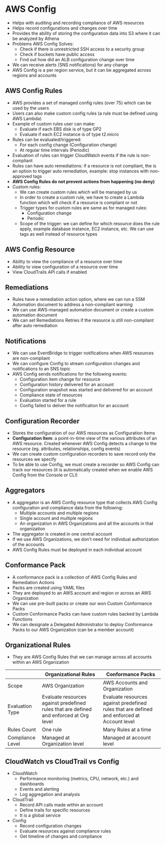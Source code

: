 # AWS Config

- Helps with auditing and recording compliance of AWS resources
- Helps record configurations and changes over time
- Provides the ability of storing the configuration data into S3 where it can be analyzed by Athena
- Problems AWS Config Solves:
    - Check if there is unrestricted SSH access to a security group
    - Check if buckets have public access
    - Find out how did an ALB configuration change over time
- We can receive alerts (SNS notifications) for any change
- AWS Config is a per region service, but it can be aggregated across regions and accounts

## AWS Config Rules

- AWS provides a set of managed config rules (over 75) which can be used by the users
- Users can also make custom config rules (a rule must be defined using AWS Lambda)
- Example of custom rules user can make:
    - Evaluate if each EBS disk is of type GP2
    - Evaluate if each EC2 instance is of type t2.micro
- Rules can be evaluated/triggered:
    - For each config change (Configuration change)
    - At regular time intervals (Periodic)
- Evaluation of rules can trigger CloudWatch events if the rule is non-compliant
- Rules can have auto remediations: if a resource is not compliant, the is an option to trigger auto remediation, example: stop instances with non-approved tags
- **AWS Config Rules do not prevent actions from happening (no deny)**
- Custom rules:
    - We can create custom rules which will be managed by us
    - In order to create a custom rule, we have to create a Lambda function which will check if a resource is compliant or not
    - Trigger types for custom rules are same as for managed rules:
        - Configuration change
        - Periodic
    - Scope of the trigger: we can define for which resource does the rule apply, example database instance, EC2 instance, etc. We can use tags as well instead of resource types

## AWS Config Resource

- Ability to view the compliance of a resource over time
- Ability to view configuration of a resource over time
- View CloudTrails API calls if enabled

## Remediations

- Rules have a remediation action option, where we can run a SSM Automation document to address a non-compliant warning
- We can use AWS-managed automation document or create a custom automation document
- We can set Remediations Retries if the resource is still non-compliant after auto remediation

## Notifications

- We can use EventBridge to trigger notifications when AWS resources are non-compliant
- We can configure Config to stream configuration changes and notifications to an SNS topic
- AWS Config sends notifications for the following events:
    - Configuration item change for resource
    - Configuration history delivered for an account
    - Configuration snapshot was started and delivered for an account
    - Compliance state of resources
    - Evaluation started for a rule
    - Config failed to deliver the notification for an account

## Configuration Recorder

- Stores the configuration of our AWS resources as Configuration Items
- **Configuration Item**: a point-in-time view of the various attributes of an AWS resource. Created whenever AWS Config detects a change to the resource (eg. attributes, relationships, config events)
- We can create custom configuration recorders to save record only the resources we specify
- To be able to use Config, we must create a recorder so AWS Config can track our resources (it is automatically created when we enable AWS Config from the Console or CLI)

## Aggregators

- A aggregator is an AWS Config resource type that collects AWS Config configuration and compliance data from the following:
    - Multiple accounts and multiple regions
    - Single account and multiple regions
    - An organization in AWS Organizations and all the accounts in that organization
- The aggregator is created in one central account
- If we use AWS Organizations, we don't need for individual authorization of the accounts
- AWS Config Rules must be deployed in each individual account

## Conformance Pack

- A conformance pack is a collection of AWS Config Rules and Remediation Actions
- Packs are created using YAML files
- They are deployed to an AWS account and region or across an AWS Organization
- We can use pre-built packs or create our won Custom Conformance Packs
- Custom Conformance Packs can have custom rules backed by Lambda Functions
- We can designate a Delegated Administrator to deploy Conformance Packs to our AWS Organization (can be a member account)

## Organizational Rules

- They are AWS Config Rules that we can manage across all accounts within an AWS Organization

|                  | Organizational Rules                                                                   | Conformance Packs                                                                          |
|------------------|----------------------------------------------------------------------------------------|--------------------------------------------------------------------------------------------|
| Scope            | AWS Organization                                                                       | AWS Accounts and Organization                                                              |
| Evaluation Type  | Evaluate resources against predefined rules that are defined and enforced at Org level | Evaluate resources against predefined rules that are defined and enforced at Account level |
| Rules Count      | One rule                                                                               | Many Rules at a time                                                                       |
| Compliance Level | Managed at Organization level                                                          | Managed at account level                                                                   |

## CloudWatch vs CloudTrail vs Config

- CloudWatch
    - Performance monitoring (metrics, CPU, network, etc.) and dashboards
    - Events and alerting
    - Log aggregation and analysis
- CloudTrail
    - Record API calls made within an account
    - Define trails for specific resources
    - It is a global service
- Config
    - Record configuration changes
    - Evaluate resources against compliance rules
    - Get timeline of changes and compliance